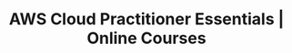 ---
title: "AWS Cloud Practitioner Essentials | Online Courses"
draft: false
# page title background image
bg_image: ""
# meta description
description : "The fundamental-level full day course is intended for individuals who seek an overall understanding of the AWS Cloud, independent of specific technical roles."
---